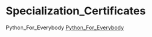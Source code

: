 <!DOCTYPE html>
<html>

<head>
    <title>Specialization_Certificates</title>
</head>

<body>
    <h1>Specialization_Certificates</h1>
        <p> Python_For_Everybody
            <a href="./Python_For_Everybody.pdf">Python_For_Everybody</a>
        </p>
</body>

</html>
